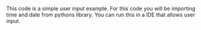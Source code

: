 This code is a simple user input example. 
For this code you will be importing time and date from pythons library.
You can run this in a IDE that allows user input.
